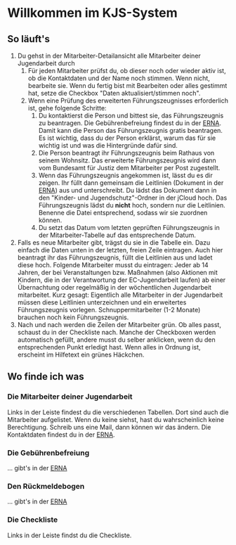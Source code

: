 # Willkommen im KJS-System

## So läuft's

1. Du gehst in der Mitarbeiter-Detailansicht alle Mitarbeiter deiner Jugendarbeit durch
   1. Für jeden Mitarbeiter prüfst du, ob dieser noch oder wieder aktiv ist, ob die Kontaktdaten und der Name noch stimmen. Wenn nicht, bearbeite sie. Wenn du fertig bist mit Bearbeiten oder alles gestimmt hat, setze die Checkbox "Daten aktualisiert/stimmen noch".
   2. Wenn eine Prüfung des erweiterten Führungszeugnisses erforderlich ist, gehe folgende Schritte:
      1. Du kontaktierst die Person und bittest sie, das Führungszeugnis zu beantragen. Die Gebührenbefreiung findest du in der [ERNA](https://erna.swdec.de). Damit kann die Person das Führungszeugnis gratis beantragen. Es ist wichtig, dass du der Person erklärst, warum das für sie wichtig ist und was die Hintergründe dafür sind.
      2. Die Person beantragt ihr Führungszeugnis beim Rathaus von seinem Wohnsitz. Das erweiterte Führungszeugnis wird dann vom Bundesamt für Justiz dem Mitarbeiter per Post zugestellt.
      3. Wenn das Führungszeugnis angekommen ist, lässt du es dir zeigen. Ihr füllt dann gemeinsam die Leitlinien (Dokument in der [ERNA](https://erna.swdec.de)) aus und unterschreibt. Du lädst das Dokument dann in den "Kinder- und Jugendschutz"-Ordner in der jCloud hoch. Das Führungszeugnis lädst du **nicht** hoch, sondern nur die Leitlinien. Benenne die Datei entsprechend, sodass wir sie zuordnen können.
      4. Du setzt das Datum vom letzten geprüften Führungszeugnis in der Mitarbeiter-Tabelle auf das entsprechende Datum.
2. Falls es neue Mitarbeiter gibt, trägst du sie in die Tabelle ein. Dazu einfach die Daten unten in der letzten, freien Zeile eintragen. Auch hier beantragt ihr das Führungszeugnis, füllt die Leitlinien aus und ladet diese hoch.
Folgende Mitarbeiter musst du eintragen: Jeder ab 14 Jahren, der bei Veranstaltungen bzw. Maßnahmen (also Aktionen mit Kindern, die in der Verantwortung der EC-Jugendarbeit laufen) ab einer Übernachtung oder regelmäßig in der wöchentlichen Jugendarbeit mitarbeitet. Kurz gesagt: Eigentlich alle Mitarbeiter in der Jugendarbeit müssen diese Leitlinien unterzeichnen und ein erweitertes Führungszeugnis vorlegen. Schnuppermitarbeiter (1-2 Monate) brauchen noch kein Führungszeugnis.
3. Nach und nach werden die Zeilen der Mitarbeiter grün. Ob alles passt, schaust du in der Checkliste nach. Manche der Checkboxen werden automatisch gefüllt, andere musst du selber anklicken, wenn du den entsprechenden Punkt erledigt hast. Wenn alles in Ordnung ist, erscheint im Hilfetext ein grünes Häckchen.

## Wo finde ich was

### Die Mitarbeiter deiner Jugendarbeit

Links in der Leiste findest du die verschiedenen Tabellen. Dort sind auch die Mitarbeiter aufgelistet. Wenn du keine siehst, hast du wahrscheinlich keine Berechtigung. Schreib uns eine Mail, dann können wir das ändern. Die Kontaktdaten findest du in der [ERNA](https://erna.swdec.de).

### Die Gebührenbefreiung

... gibt's in der [ERNA](https://erna.swdec.de)

### Den Rückmeldebogen

... gibt's in der [ERNA](https://erna.swdec.de)

### Die Checkliste

Links in der Leiste findst du die Checkliste.